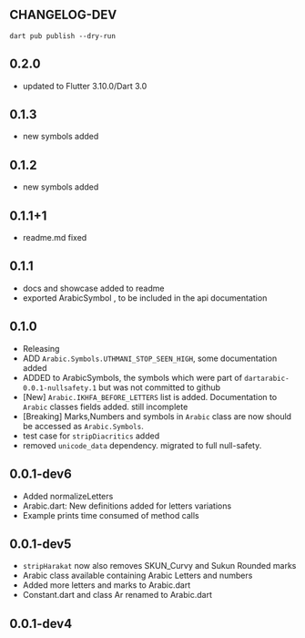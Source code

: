 ## CHANGELOG-DEV
```shell
dart pub publish --dry-run
```

## 0.2.0
- updated to Flutter 3.10.0/Dart 3.0
## 0.1.3
- new symbols added
## 0.1.2
- new symbols added
## 0.1.1+1
- readme.md fixed
## 0.1.1
- docs and showcase added to readme
- exported ArabicSymbol , to be included in the api documentation
## 0.1.0
- Releasing
- ADD `Arabic.Symbols.UTHMANI_STOP_SEEN_HIGH`, some documentation added
- ADDED to ArabicSymbols, the symbols which were part of `dartarabic-0.0.1-nullsafety.1` but was not committed to github
- [New] `Arabic.IKHFA_BEFORE_LETTERS` list is added. Documentation to `Arabic` classes fields added. still incomplete
- [Breaking] Marks,Numbers and symbols in `Arabic` class are now should be accessed as `Arabic.Symbols`. 
- test case for `stripDiacritics` added
- removed `unicode_data` dependency. migrated to full null-safety.
## 0.0.1-dev6
- Added normalizeLetters
- Arabic.dart: New  definitions added for letters variations 
- Example prints time consumed of method calls
## 0.0.1-dev5
- `stripHarakat` now also removes SKUN_Curvy and Sukun Rounded marks
- Arabic class available containing Arabic Letters and numbers
- Added more letters and marks to Arabic.dart
- Constant.dart and class Ar renamed to Arabic.dart
## 0.0.1-dev4